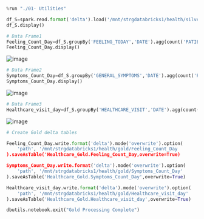 ````python

%run "./01- Utilities"

df_S=spark.read.format('delta').load('/mnt/strgdatabricks1/health/silver/Healthcare')
df_S.display()

# Data Frame1
Feeling_Count_Day=df_S.groupBy('FEELING_TODAY','DATE').agg(count('PATIENT_ID').alias('COUNT_Total_PATIENTS')).orderBy('DATE')
Feeling_Count_Day.display()
````
![image](https://github.com/user-attachments/assets/79a5d348-25fe-42ff-b21c-e386163774eb)

````python
# Data Frame2
Symptoms_Count_Day=df_S.groupBy('GENERAL_SYMPTOMS','DATE').agg(count('PATIENT_ID').alias('COUNT_Total_PATIENTS')).orderBy('DATE')
Symptoms_Count_Day.display()
`````
![image](https://github.com/user-attachments/assets/b2adc572-36b1-4871-8305-43570f173ee9)
`````python
# Data Frame3
Healthcare_visit_day=df_S.groupBy('HEALTHCARE_VISIT','DATE').agg(count('PATIENT_ID').alias('COUNT_Total_PATIENTS')).orderBy('DATE')
`````
![image](https://github.com/user-attachments/assets/202e9ab1-c222-4d92-8ad2-84c5de38c1de)
`````python
# Create Gold delta tables

Feeling_Count_Day.write.format('delta').mode('overwrite').option(
    'path', '/mnt/strgdatabricks1/health/gold/Feeling_Count_Day
).saveAsTable('Healthcare_Gold.Feeling_Count_Day,overwrite=True)

Symptoms_Count_Day.write.format('delta').mode('overwrite').option(
    'path', '/mnt/strgdatabricks1/health/gold/Symptoms_Count_Day'
).saveAsTable('Healthcare_Gold.Symptoms_Count_Day',overwrite=True)

Healthcare_visit_day.write.format('delta').mode('overwrite').option(
    'path', '/mnt/strgdatabricks1/health/gold/Healthcare_visit_day'
).saveAsTable('Healthcare_Gold.Healthcare_visit_day',overwrite=True)

dbutils.notebook.exit("Gold Processing Complete")
